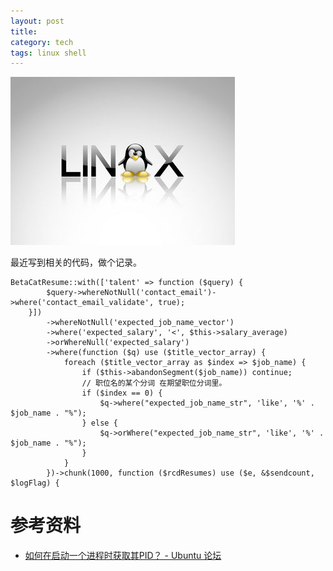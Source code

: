 ```yaml
---
layout: post
title: 
category: tech
tags: linux shell
---
```


![](/assets/img/linux.jpg)

最近写到相关的代码，做个记录。

    BetaCatResume::with(['talent' => function ($query) {
            $query->whereNotNull('contact_email')->where('contact_email_validate', true);
        }])
            ->whereNotNull('expected_job_name_vector')
            ->where('expected_salary', '<', $this->salary_average)
            ->orWhereNull('expected_salary')
            ->where(function ($q) use ($title_vector_array) {
                foreach ($title_vector_array as $index => $job_name) {
                    if ($this->abandonSegment($job_name)) continue;
                    // 职位名的某个分词 在期望职位分词里。
                    if ($index == 0) {
                        $q->where("expected_job_name_str", 'like', '%' . $job_name . "%");
                    } else {
                        $q->orWhere("expected_job_name_str", 'like', '%' . $job_name . "%");
                    }
                }
            })->chunk(1000, function ($rcdResumes) use ($e, &$sendcount, $logFlag) {
    
# 参考资料
    
* [如何在启动一个进程时获取其PID？ - Ubuntu 论坛](http://forum.ubuntu.com.cn/viewtopic.php?f=21&t=260541)    
